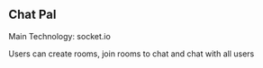 ## Chat Pal

Main Technology: socket.io

Users can create rooms, join rooms to chat and chat with all users
